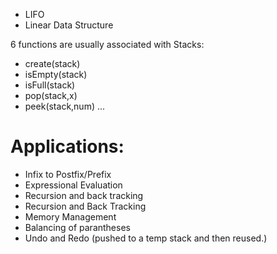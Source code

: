 - LIFO
- Linear Data Structure


6 functions are usually associated with Stacks:
- create(stack)
- isEmpty(stack)
- isFull(stack)
- pop(stack,x)
- peek(stack,num)
...
# Applications:

- Infix to Postfix/Prefix
- Expressional Evaluation
- Recursion and back tracking
- Recursion and Back Tracking
- Memory Management
- Balancing of parantheses
- Undo and Redo (pushed to a temp stack and then reused.)


